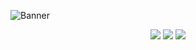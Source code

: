 
![Banner](https://user-images.githubusercontent.com/33614825/188432827-f1e30cdc-4bec-4a7d-b0ca-6a464d7caf81.png)
<p align="center">
<img src="https://img.shields.io/github/last-commit/KTK27YT/DNDLootBox?style=flat-square">
<img src="https://img.shields.io/github/license/KTK27YT/DNDLootBox?style=flat-square">
<img src="https://img.shields.io/github/repo-size/KTK27YT/DNDLootbox?style=flat-square">
</p>
